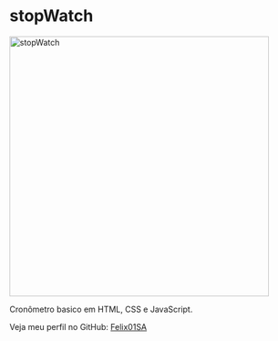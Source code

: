 # stopWatch
<img width="455" alt="stopWatch" src="https://user-images.githubusercontent.com/90576743/160264657-81e72541-beca-4189-b0b4-e316114164fd.png">

Cronômetro basico em HTML, CSS e JavaScript.

Veja meu perfil no GitHub: [Felix01SA](https://github.com/Felix01SA "Felix01SA")
